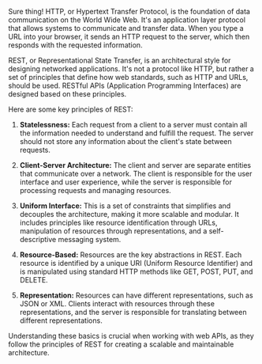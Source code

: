 Sure thing! HTTP, or Hypertext Transfer Protocol, is the foundation of data communication on the World Wide Web. It's an application layer protocol that allows systems to communicate and transfer data. When you type a URL into your browser, it sends an HTTP request to the server, which then responds with the requested information.

REST, or Representational State Transfer, is an architectural style for designing networked applications. It's not a protocol like HTTP, but rather a set of principles that define how web standards, such as HTTP and URLs, should be used. RESTful APIs (Application Programming Interfaces) are designed based on these principles.

Here are some key principles of REST:

1. **Statelessness:** Each request from a client to a server must contain all the information needed to understand and fulfill the request. The server should not store any information about the client's state between requests.

2. **Client-Server Architecture:** The client and server are separate entities that communicate over a network. The client is responsible for the user interface and user experience, while the server is responsible for processing requests and managing resources.

3. **Uniform Interface:** This is a set of constraints that simplifies and decouples the architecture, making it more scalable and modular. It includes principles like resource identification through URLs, manipulation of resources through representations, and a self-descriptive messaging system.

4. **Resource-Based:** Resources are the key abstractions in REST. Each resource is identified by a unique URI (Uniform Resource Identifier) and is manipulated using standard HTTP methods like GET, POST, PUT, and DELETE.

5. **Representation:** Resources can have different representations, such as JSON or XML. Clients interact with resources through these representations, and the server is responsible for translating between different representations.

Understanding these basics is crucial when working with web APIs, as they follow the principles of REST for creating a scalable and maintainable architecture.